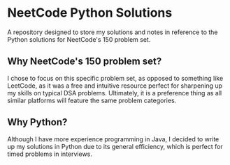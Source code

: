 # NeetCode Python Solutions
A repository designed to store my solutions and notes in reference to the Python solutions for NeetCode's 150 problem set.

## Why NeetCode's 150 problem set?
I chose to focus on this specific problem set, as opposed to something like LeetCode, as it was a free and intuitive resource perfect for sharpening up my skills on typical DSA problems. Ultimately, it is a preference thing as all similar platforms will feature the same problem categories.

## Why Python?
Although I have more experience programming in Java, I decided to write up my solutions in Python due to its general efficiency, which is perfect for timed problems in interviews. 
